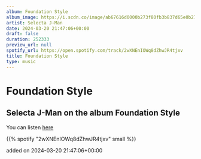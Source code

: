 ```yaml
---
album: Foundation Style
album_image: https://i.scdn.co/image/ab67616d0000b273f80fb3b837d65e0b27cf55e2
artist: Selecta J-Man
date: 2024-03-20 21:47:06+00:00
draft: false
duration: 252333
preview_url: null
spotify_url: https://open.spotify.com/track/2wXNEnIOWq8dZhwJR4tjxv
title: Foundation Style
type: music
---
```



# Foundation Style

## Selecta J-Man on the album Foundation Style

You can listen [here](https://open.spotify.com/track/2wXNEnIOWq8dZhwJR4tjxv)

{{% spotify "2wXNEnIOWq8dZhwJR4tjxv" small %}}

added on 2024-03-20 21:47:06+00:00
